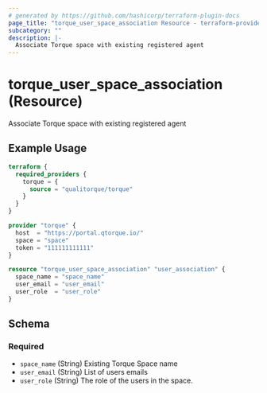 ```yaml
---
# generated by https://github.com/hashicorp/terraform-plugin-docs
page_title: "torque_user_space_association Resource - terraform-provider-torque"
subcategory: ""
description: |-
  Associate Torque space with existing registered agent
---
```


# torque_user_space_association (Resource)

Associate Torque space with existing registered agent

## Example Usage

```terraform
terraform {
  required_providers {
    torque = {
      source = "qualitorque/torque"
    }
  }
}

provider "torque" {
  host  = "https://portal.qtorque.io/"
  space = "space"
  token = "111111111111"
}

resource "torque_user_space_association" "user_association" {
  space_name = "space_name"
  user_email = "user_email"
  user_role  = "user_role"
}
```

<!-- schema generated by tfplugindocs -->
## Schema

### Required

- `space_name` (String) Existing Torque Space name
- `user_email` (String) List of users emails
- `user_role` (String) The role of the users in the space.
